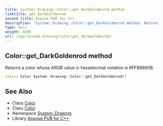 ```yaml
---
title: System::Drawing::Color::get_DarkGoldenrod method
linktitle: get_DarkGoldenrod
second_title: Aspose.PUB for C++
description: 'System::Drawing::Color::get_DarkGoldenrod method. Returns a color whose ARGB value in hexadecimal notation is #FFB8860B in C++.'
type: docs
weight: 4500
url: /cpp/system.drawing/color/get_darkgoldenrod/
---
```

## Color::get_DarkGoldenrod method


Returns a color whose ARGB value in hexadecimal notation is #FFB8860B.

```cpp
static Color System::Drawing::Color::get_DarkGoldenrod()
```

## See Also

* Class [Color](../)
* Class [Color](../)
* Namespace [System::Drawing](../../)
* Library [Aspose.PUB for C++](../../../)
